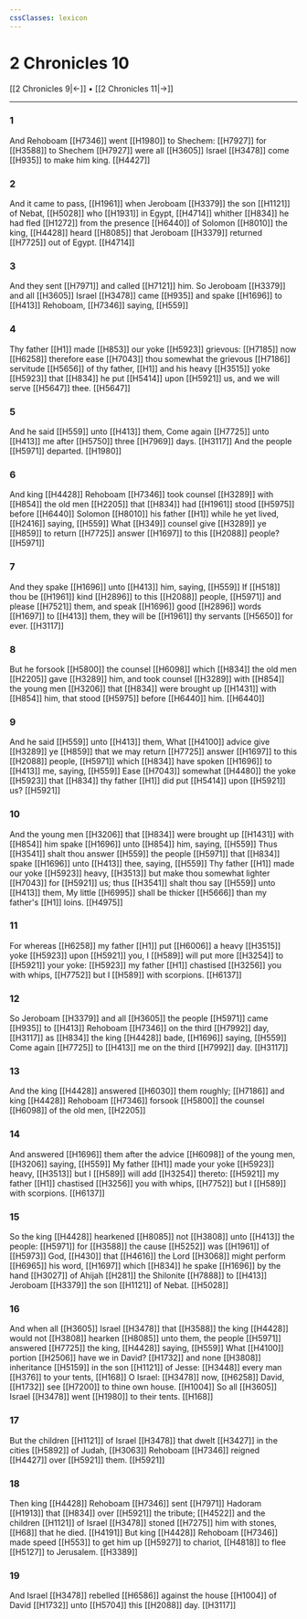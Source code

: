 ```yaml
---
cssClasses: lexicon
---
```

# 2 Chronicles 10

[[2 Chronicles 9|←]] • [[2 Chronicles 11|→]]

---

### 1
And Rehoboam [[H7346]] went [[H1980]] to Shechem: [[H7927]] for [[H3588]] to Shechem [[H7927]] were all [[H3605]] Israel [[H3478]] come [[H935]] to make him king. [[H4427]]

### 2
And it came to pass, [[H1961]] when Jeroboam [[H3379]] the son [[H1121]] of Nebat, [[H5028]] who [[H1931]] in Egypt, [[H4714]] whither [[H834]] he had fled [[H1272]] from the presence [[H6440]] of Solomon [[H8010]] the king, [[H4428]] heard [[H8085]] that Jeroboam [[H3379]] returned [[H7725]] out of Egypt. [[H4714]]

### 3
And they sent [[H7971]] and called [[H7121]] him. So Jeroboam [[H3379]] and all [[H3605]] Israel [[H3478]] came [[H935]] and spake [[H1696]] to [[H413]] Rehoboam, [[H7346]] saying, [[H559]]

### 4
Thy father [[H1]]  made [[H853]] our yoke [[H5923]] grievous: [[H7185]] now [[H6258]] therefore ease [[H7043]] thou somewhat the grievous [[H7186]] servitude [[H5656]] of thy father, [[H1]] and his heavy [[H3515]] yoke [[H5923]] that [[H834]] he put [[H5414]] upon [[H5921]] us, and we will serve [[H5647]] thee. [[H5647]]

### 5
And he said [[H559]] unto [[H413]] them, Come again [[H7725]] unto [[H413]] me after [[H5750]] three [[H7969]] days. [[H3117]] And the people [[H5971]] departed. [[H1980]]

### 6
And king [[H4428]] Rehoboam [[H7346]] took counsel [[H3289]] with [[H854]] the old men [[H2205]] that [[H834]] had [[H1961]] stood [[H5975]] before [[H6440]] Solomon [[H8010]] his father [[H1]] while he yet lived, [[H2416]] saying, [[H559]] What [[H349]] counsel give [[H3289]] ye [[H859]] to return [[H7725]] answer [[H1697]] to this [[H2088]] people? [[H5971]]

### 7
And they spake [[H1696]] unto [[H413]] him, saying, [[H559]] If [[H518]] thou be [[H1961]] kind [[H2896]] to this [[H2088]] people, [[H5971]] and please [[H7521]] them, and speak [[H1696]] good [[H2896]] words [[H1697]] to [[H413]] them, they will be [[H1961]] thy servants [[H5650]] for ever. [[H3117]]

### 8
But he forsook [[H5800]] the counsel [[H6098]] which [[H834]] the old men [[H2205]] gave [[H3289]] him, and took counsel [[H3289]] with [[H854]] the young men [[H3206]] that [[H834]] were brought up [[H1431]] with [[H854]] him, that stood [[H5975]] before [[H6440]] him. [[H6440]]

### 9
And he said [[H559]] unto [[H413]] them, What [[H4100]] advice give [[H3289]] ye [[H859]] that we may return [[H7725]] answer [[H1697]] to this [[H2088]] people, [[H5971]] which [[H834]] have spoken [[H1696]] to [[H413]] me, saying, [[H559]] Ease [[H7043]] somewhat [[H4480]] the yoke [[H5923]] that [[H834]] thy father [[H1]] did put [[H5414]] upon [[H5921]] us? [[H5921]]

### 10
And the young men [[H3206]] that [[H834]] were brought up [[H1431]] with [[H854]] him spake [[H1696]] unto [[H854]] him, saying, [[H559]] Thus [[H3541]] shalt thou answer [[H559]] the people [[H5971]] that [[H834]] spake [[H1696]] unto [[H413]] thee, saying, [[H559]] Thy father [[H1]] made our yoke [[H5923]] heavy, [[H3513]] but make thou somewhat lighter [[H7043]] for [[H5921]] us; thus [[H3541]] shalt thou say [[H559]] unto [[H413]] them, My little [[H6995]] shall be thicker [[H5666]] than my father's [[H1]] loins. [[H4975]]

### 11
For whereas [[H6258]] my father [[H1]] put [[H6006]] a heavy [[H3515]] yoke [[H5923]] upon [[H5921]] you, I [[H589]] will put more [[H3254]] to [[H5921]] your yoke: [[H5923]] my father [[H1]] chastised [[H3256]] you with whips, [[H7752]] but I [[H589]] with scorpions. [[H6137]]

### 12
So Jeroboam [[H3379]] and all [[H3605]] the people [[H5971]] came [[H935]] to [[H413]] Rehoboam [[H7346]] on the third [[H7992]] day, [[H3117]] as [[H834]] the king [[H4428]] bade, [[H1696]] saying, [[H559]] Come again [[H7725]] to [[H413]] me on the third [[H7992]] day. [[H3117]]

### 13
And the king [[H4428]] answered [[H6030]] them roughly; [[H7186]] and king [[H4428]] Rehoboam [[H7346]] forsook [[H5800]] the counsel [[H6098]] of the old men, [[H2205]]

### 14
And answered [[H1696]] them after the advice [[H6098]] of the young men, [[H3206]] saying, [[H559]] My father [[H1]] made your yoke [[H5923]] heavy, [[H3513]] but I [[H589]] will add [[H3254]] thereto: [[H5921]] my father [[H1]] chastised [[H3256]] you with whips, [[H7752]] but I [[H589]] with scorpions. [[H6137]]

### 15
So the king [[H4428]] hearkened [[H8085]] not [[H3808]] unto [[H413]] the people: [[H5971]] for [[H3588]] the cause [[H5252]] was [[H1961]] of [[H5973]] God, [[H430]] that [[H4616]] the Lord [[H3068]] might perform [[H6965]] his word, [[H1697]] which [[H834]] he spake [[H1696]] by the hand [[H3027]] of Ahijah [[H281]] the Shilonite [[H7888]] to [[H413]] Jeroboam [[H3379]] the son [[H1121]] of Nebat. [[H5028]]

### 16
And when all [[H3605]] Israel [[H3478]] that [[H3588]] the king [[H4428]] would not [[H3808]] hearken [[H8085]] unto them, the people [[H5971]] answered [[H7725]] the king, [[H4428]] saying, [[H559]] What [[H4100]] portion [[H2506]] have we in David? [[H1732]] and none [[H3808]] inheritance [[H5159]] in the son [[H1121]] of Jesse: [[H3448]] every man [[H376]] to your tents, [[H168]] O Israel: [[H3478]] now, [[H6258]] David, [[H1732]] see [[H7200]] to thine own house. [[H1004]] So all [[H3605]] Israel [[H3478]] went [[H1980]] to their tents. [[H168]]

### 17
But the children [[H1121]] of Israel [[H3478]] that dwelt [[H3427]] in the cities [[H5892]] of Judah, [[H3063]] Rehoboam [[H7346]] reigned [[H4427]] over [[H5921]] them. [[H5921]]

### 18
Then king [[H4428]] Rehoboam [[H7346]] sent [[H7971]] Hadoram [[H1913]] that [[H834]] over [[H5921]] the tribute; [[H4522]] and the children [[H1121]] of Israel [[H3478]] stoned [[H7275]] him with stones, [[H68]] that he died. [[H4191]] But king [[H4428]] Rehoboam [[H7346]] made speed [[H553]] to get him up [[H5927]] to chariot, [[H4818]] to flee [[H5127]] to Jerusalem. [[H3389]]

### 19
And Israel [[H3478]] rebelled [[H6586]] against the house [[H1004]] of David [[H1732]] unto [[H5704]] this [[H2088]] day. [[H3117]]